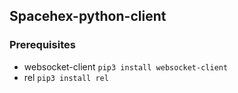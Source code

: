 Spacehex-python-client
-------
### Prerequisites
* websocket-client ```pip3 install websocket-client ```
* rel ```pip3 install rel ```